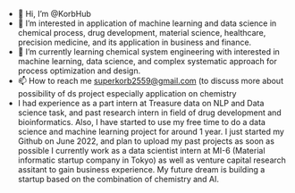 - 👋 Hi, I’m @KorbHub
- 👀 I’m interested in application of machine learning and data science in chemical process, drug development, material science, healthcare, precision medicine, and its application in business and finance. 
- 🌱 I’m currently learning chemical system engineering with interested in machine learning, data science, and complex systematic approach for process optimization and design. 
- 📫 How to reach me  superkorb2559@gmail.com (to discuss more about possibility of ds project especially application on chemistry
- I had experience as a part intern at Treasure data on NLP and Data science task, and past research intern in field of drug development and bioinformatics. Also, I have started to use my free time to do a data science and machine learning project for around 1 year. I just started my Github on June 2022, and plan to upload my past projects as soon as possible 
  I currently work as a data scientist intern at MI-6 (Material informatic startup company in Tokyo) as well as venture capital research assitant to gain business experience.
   My future dream is building a startup based on the combination of chemistry and AI. 
<!---
KorbHub/KorbHub is a ✨ special ✨ repository because its `README.md` (this file) appears on your GitHub profile.
You can click the Preview link to take a look at your changes.
--->
